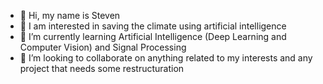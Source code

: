 - 👋 Hi, my name is Steven
- 👀 I am interested in saving the climate using artificial intelligence
- 🌱 I’m currently learning Artificial Intelligence (Deep Learning and Computer Vision) and Signal Processing
- 💞️ I’m looking to collaborate on anything related to my interests and any project that needs some restructuration
